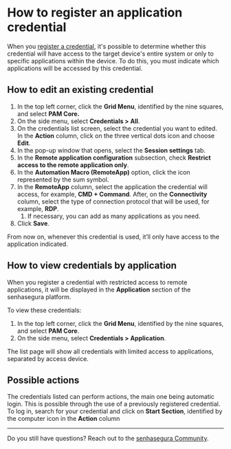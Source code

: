 # How to register an application credential

When you [register a credential](/v3-32/docs/pam-how-to-set-up-a-credential-in-senhasegura), it's possible to determine whether this credential will have access to the target device's entire system or only to specific applications within the device. To do this, you must indicate which applications will be accessed by this credential.

## How to edit an existing credential

1. In the top left corner, click the **Grid Menu**, identified by the nine squares, and select **PAM Core.**
2. On the side menu, select **Credentials > All**.
3. On the credentials list screen, select the credential you want to edited. In the **Action** column, click on the three vertical dots icon and choose **Edit**.
4. In the pop-up window that opens, select the **Session settings** tab.
5. In the **Remote application configuration** subsection, check **Restrict access to the remote application only**.
6. In the **Automation Macro (RemoteApp)** option, click the icon represented by the sum symbol.
7. In the **RemoteApp** column, select the application the credential will access, for example, **CMD + Command**. After, on the **Connectivity** column, select the type of connection protocol that will be used, for example, **RDP**.
    1. If necessary, you can add as many applications as you need.
8. Click **Save**.

From now on, whenever this credential is used, it’ll only have access to the application indicated.

## How to view credentials by application

When you register a credential with restricted access to remote applications, it will be displayed in the **Application** section of the senhasegura platform.

To view these credentials:

1. In the top left corner, click the **Grid Menu**, identified by the nine squares, and select **PAM Core**.
2. On the side menu, select **Credentials > Application**.

The list page will show all credentials with limited access to applications, separated by access device.

## Possible actions

The credentials listed can perform actions, the main one being automatic login. This is possible through the use of a previously registered credential. To log in, search for your credential and click on **Start Section**, identified by the computer icon in the **Action** column

***

Do you still have questions? Reach out to the [senhasegura Community](https://community.senhasegura.io/).

